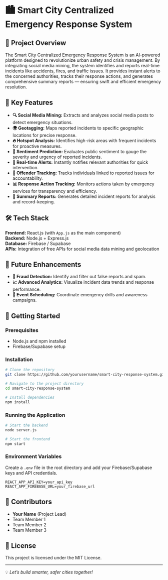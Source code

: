 # 🏙️ Smart City Centralized Emergency Response System

## 🚨 Project Overview
The Smart City Centralized Emergency Response System is an AI-powered platform designed to revolutionize urban safety and crisis management. By integrating social media mining, the system identifies and reports real-time incidents like accidents, fires, and traffic issues. It provides instant alerts to the concerned authorities, tracks their response actions, and generates comprehensive summary reports — ensuring swift and efficient emergency resolution.

## 🌟 Key Features

- **🔍 Social Media Mining:** Extracts and analyzes social media posts to detect emergency situations.
- **🌍 Geotagging:** Maps reported incidents to specific geographic locations for precise response.
- **🔥 Hotspot Analysis:** Identifies high-risk areas with frequent incidents for proactive measures.
- **📝 Sentiment Prediction:** Evaluates public sentiment to gauge the severity and urgency of reported incidents.
- **🚨 Real-time Alerts:** Instantly notifies relevant authorities for quick intervention.
- **👥 Offender Tracking:** Tracks individuals linked to reported issues for accountability.
- **📊 Response Action Tracking:** Monitors actions taken by emergency services for transparency and efficiency.
- **📄 Summary Reports:** Generates detailed incident reports for analysis and record-keeping.

## 🛠️ Tech Stack

**Frontend:** React.js (with `App.js` as the main component)  
**Backend:** Node.js + Express.js  
**Database:** Firebase / Supabase  
**APIs:** Integration of free APIs for social media data mining and geolocation  

## 🚧 Future Enhancements
- **🔐 Fraud Detection:** Identify and filter out false reports and spam.
- **📈 Advanced Analytics:** Visualize incident data trends and response performance.
- **📅 Event Scheduling:** Coordinate emergency drills and awareness campaigns.

## 🏁 Getting Started

### Prerequisites
- Node.js and npm installed
- Firebase/Supabase setup

### Installation
```bash
# Clone the repository
git clone https://github.com/yourusername/smart-city-response-system.git

# Navigate to the project directory
cd smart-city-response-system

# Install dependencies
npm install
```

### Running the Application
```bash
# Start the backend
node server.js

# Start the frontend
npm start
```

### Environment Variables
Create a `.env` file in the root directory and add your Firebase/Supabase keys and API credentials.
```env
REACT_APP_API_KEY=your_api_key
REACT_APP_FIREBASE_URL=your_firebase_url
```

## 🤝 Contributors
- **Your Name** (Project Lead)  
- Team Member 1  
- Team Member 2  
- Team Member 3  

## 📄 License
This project is licensed under the MIT License.

---

💡 *Let’s build smarter, safer cities together!*

